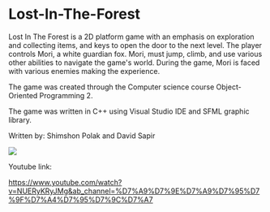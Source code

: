 # Lost-In-The-Forest
Lost In The Forest is a 2D platform game with an emphasis on exploration and collecting items,
and keys to open the door to the next level. The player controls Mori, a white guardian fox.
Mori, must jump, climb, and use various other abilities to navigate the game's world.
During the game, Mori is faced with various enemies making the experience.

The game was created through the Computer science course Object-Oriented Programming 2.

The game was written in C++ using Visual Studio IDE and SFML graphic library. 

Written by: Shimshon Polak and David Sapir

<p>
 <image src = "https://github.com/Shimshon21/Lost-In-The-Forest/blob/main/menu_picture.png"/> 
</p>


Youtube link:

https://www.youtube.com/watch?v=NUERyKRyJMg&ab_channel=%D7%A9%D7%9E%D7%A9%D7%95%D7%9F%D7%A4%D7%95%D7%9C%D7%A7

